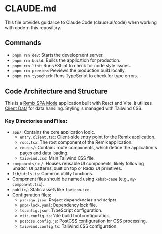 # CLAUDE.md

This file provides guidance to Claude Code (claude.ai/code) when working with code in this repository.

## Commands

- `pnpm run dev`: Starts the development server.
- `pnpm run build`: Builds the application for production.
- `pnpm run lint`: Runs ESLint to check for code style issues.
- `pnpm run preview`: Previews the production build locally.
- `pnpm run typecheck`: Runs TypeScript to check for type errors.

## Code Architecture and Structure

This is a [Remix SPA Mode](https://remix.run/docs/en/main/guides/spa-mode) application built with React and Vite. It utilizes [Client Data](https://remix.run/docs/en/main/guides/client-data) for data handling. Styling is managed with Tailwind CSS.

### Key Directories and Files:

- `app/`: Contains the core application logic.
    - `entry.client.tsx`: Client-side entry point for the Remix application.
    - `root.tsx`: The root component of the Remix application.
    - `routes/`: Contains route components, which define the application's pages and data loading.
    - `tailwind.css`: Main Tailwind CSS file.
- `components/ui/`: Houses reusable UI components, likely following Shadcn UI patterns, built on top of Radix UI primitives.
- `lib/utils.ts`: Common utility functions.
- Component files should be named using `kebab-case` (e.g., `my-component.tsx`).
- `public/`: Static assets like `favicon.ico`.
- Configuration files:
    - `package.json`: Project dependencies and scripts.
    - `pnpm-lock.yaml`: Dependency lock file.
    - `tsconfig.json`: TypeScript configuration.
    - `vite.config.ts`: Vite build tool configuration.
    - `postcss.config.js`: PostCSS configuration for CSS processing.
    - `tailwind.config.ts`: Tailwind CSS configuration.